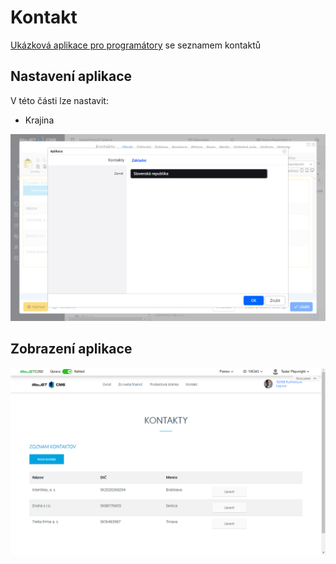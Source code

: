 # Kontakt

[Ukázková aplikace pro programátory](../../../custom-apps/spring-mvc/README.md) se seznamem kontaktů

## Nastavení aplikace

V této části lze nastavit:
- Krajina

![](editor.png)

## Zobrazení aplikace

![](contact.png)
